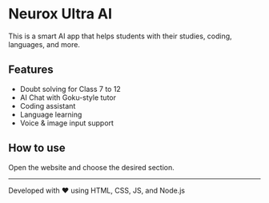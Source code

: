 # Neurox Ultra AI

This is a smart AI app that helps students with their studies, coding, languages, and more.

## Features
- Doubt solving for Class 7 to 12
- AI Chat with Goku-style tutor
- Coding assistant
- Language learning
- Voice & image input support

## How to use
Open the website and choose the desired section.

---

Developed with ❤️ using HTML, CSS, JS, and Node.js
